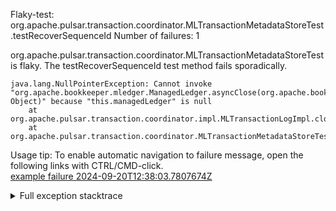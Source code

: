         
Flaky-test: org.apache.pulsar.transaction.coordinator.MLTransactionMetadataStoreTest.testRecoverSequenceId
Number of failures: 1

org.apache.pulsar.transaction.coordinator.MLTransactionMetadataStoreTest is flaky. The testRecoverSequenceId test method fails sporadically.

```
java.lang.NullPointerException: Cannot invoke "org.apache.bookkeeper.mledger.ManagedLedger.asyncClose(org.apache.bookkeeper.mledger.AsyncCallbacks$CloseCallback, Object)" because "this.managedLedger" is null
	at org.apache.pulsar.transaction.coordinator.impl.MLTransactionLogImpl.closeAsync(MLTransactionLogImpl.java:166)
	at org.apache.pulsar.transaction.coordinator.MLTransactionMetadataStoreTest.testRecoverSequenceId(MLTransactionMetadataStoreTest.java:181)
```

Usage tip: To enable automatic navigation to failure message, open the following links with CTRL/CMD-click.  
[example failure 2024-09-20T12:38:03.7807674Z](https://github.com/apache/pulsar/actions/runs/10958970668/job/30430830543#step:11:7264)  


<details>
<summary>Full exception stacktrace</summary>
<code><pre>
java.lang.NullPointerException: Cannot invoke "org.apache.bookkeeper.mledger.ManagedLedger.asyncClose(org.apache.bookkeeper.mledger.AsyncCallbacks$CloseCallback, Object)" because "this.managedLedger" is null
	at org.apache.pulsar.transaction.coordinator.impl.MLTransactionLogImpl.closeAsync(MLTransactionLogImpl.java:166)
	at org.apache.pulsar.transaction.coordinator.MLTransactionMetadataStoreTest.testRecoverSequenceId(MLTransactionMetadataStoreTest.java:181)
	at java.base/jdk.internal.reflect.NativeMethodAccessorImpl.invoke0(Native Method)
	at java.base/jdk.internal.reflect.NativeMethodAccessorImpl.invoke(NativeMethodAccessorImpl.java:77)
	at java.base/jdk.internal.reflect.DelegatingMethodAccessorImpl.invoke(DelegatingMethodAccessorImpl.java:43)
	at java.base/java.lang.reflect.Method.invoke(Method.java:569)
	at org.testng.internal.invokers.MethodInvocationHelper.invokeMethod(MethodInvocationHelper.java:139)
	at org.testng.internal.invokers.InvokeMethodRunnable.runOne(InvokeMethodRunnable.java:47)
	at org.testng.internal.invokers.InvokeMethodRunnable.call(InvokeMethodRunnable.java:76)
	at org.testng.internal.invokers.InvokeMethodRunnable.call(InvokeMethodRunnable.java:11)
	at java.base/java.util.concurrent.FutureTask.run(FutureTask.java:264)
	at java.base/java.util.concurrent.ThreadPoolExecutor.runWorker(ThreadPoolExecutor.java:1136)
	at java.base/java.util.concurrent.ThreadPoolExecutor$Worker.run(ThreadPoolExecutor.java:635)
	at java.base/java.lang.Thread.run(Thread.java:840)

</pre></code>
</details>

